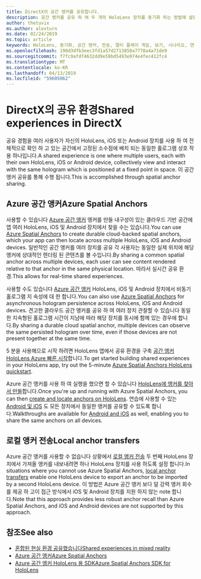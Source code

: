 ```yaml
---
title: DirectX의 공간 앵커를 공유합니다.
description: 공간 앵커를 공유 하 여 두 개의 HoloLens 장치를 동기화 하는 방법에 설명 합니다.
author: thetuvix
ms.author: alexturn
ms.date: 02/24/2019
ms.topic: article
keywords: HoloLens, 동기화, 공간 앵커, 전송, 멀티 플레이 게임, 보기, 시나리오, 연습, 샘플 코드, Azure, Azure 공간 앵커 ASA
ms.openlocfilehash: 190d3dfb3eec3fd1a57d2713850a7778a4a71de9
ms.sourcegitcommit: f7fc9afdf4632dd9e59bd5493e974e4fec412fc4
ms.translationtype: MT
ms.contentlocale: ko-KR
ms.lasthandoff: 04/13/2019
ms.locfileid: "59605062"
---
```

# <a name="shared-experiences-in-directx"></a><span data-ttu-id="c55be-104">DirectX의 공유 환경</span><span class="sxs-lookup"><span data-stu-id="c55be-104">Shared experiences in DirectX</span></span>

<span data-ttu-id="c55be-105">공유 경험을 여러 사용자가 자신의 HoloLens, iOS 또는 Android 장치를 사용 하 여 전체적으로 확인 하 고 있는 공간에서 고정된 소수점에 배치 되는 동일한 홀로그램 상호 작용 하나입니다.</span><span class="sxs-lookup"><span data-stu-id="c55be-105">A shared experience is one where multiple users, each with their own HoloLens, iOS or Android device, collectively view and interact with the same hologram which is positioned at a fixed point in space.</span></span> <span data-ttu-id="c55be-106">이 공간 앵커 공유를 통해 수행 됩니다.</span><span class="sxs-lookup"><span data-stu-id="c55be-106">This is accomplished through spatial anchor sharing.</span></span>

## <a name="azure-spatial-anchors"></a><span data-ttu-id="c55be-107">Azure 공간 앵커</span><span class="sxs-lookup"><span data-stu-id="c55be-107">Azure Spatial Anchors</span></span>

<span data-ttu-id="c55be-108">사용할 수 있습니다 <a href="https://docs.microsoft.com/azure/spatial-anchors/overview" target="_blank">Azure 공간 앵커</a> 앵커를 만들 내구성이 있는 클라우드 기반 공간에 앱 여러 HoloLens, iOS 및 Android 장치에서 찾을 수는 있습니다.</span><span class="sxs-lookup"><span data-stu-id="c55be-108">You can use <a href="https://docs.microsoft.com/azure/spatial-anchors/overview" target="_blank">Azure Spatial Anchors</a> to create durable cloud-backed spatial anchors, which your app can then locate across multiple HoloLens, iOS and Android devices.</span></span>  <span data-ttu-id="c55be-109">일반적인 공간 앵커를 여러 장치를 공유 각 사용자는 동일한 실제 위치에 해당 앵커에 상대적인 렌더링 된 콘텐츠를 볼 수입니다.</span><span class="sxs-lookup"><span data-stu-id="c55be-109">By sharing a common spatial anchor across multiple devices, each user can see content rendered relative to that anchor in the same physical location.</span></span>  <span data-ttu-id="c55be-110">따라서 실시간 공유 환경.</span><span class="sxs-lookup"><span data-stu-id="c55be-110">This allows for real-time shared experiences.</span></span>

<span data-ttu-id="c55be-111">사용할 수도 있습니다 <a href="https://docs.microsoft.com/azure/spatial-anchors/overview" target="_blank">Azure 공간 앵커</a> HoloLens, iOS 및 Android 장치에서 비동기 홀로그램 지 속성에 대 한 합니다.</span><span class="sxs-lookup"><span data-stu-id="c55be-111">You can also use <a href="https://docs.microsoft.com/azure/spatial-anchors/overview" target="_blank">Azure Spatial Anchors</a> for asynchronous hologram persistence across HoloLens, iOS and Android devices.</span></span>  <span data-ttu-id="c55be-112">견고한 클라우드 공간 앵커를 공유 하 여 여러 장치 관찰할 수 있습니다 동일한 지속형된 홀로그램 시간이 지남에 따라 해당 장치를 동시에 함께 있는 경우에 합니다.</span><span class="sxs-lookup"><span data-stu-id="c55be-112">By sharing a durable cloud spatial anchor, multiple devices can observe the same persisted hologram over time, even if those devices are not present together at the same time.</span></span>

<span data-ttu-id="c55be-113">5 분을 사용해으로 시작 하려면 HoloLens 앱에서 공유 환경을 구축 <a href="https://docs.microsoft.com/azure/spatial-anchors/quickstarts/get-started-hololens" target="_blank">공간 앵커 HoloLens Azure 빠른 시작</a>합니다.</span><span class="sxs-lookup"><span data-stu-id="c55be-113">To get started building shared experiences in your HoloLens app, try out the 5-minute <a href="https://docs.microsoft.com/azure/spatial-anchors/quickstarts/get-started-hololens" target="_blank">Azure Spatial Anchors HoloLens quickstart</a>.</span></span>

<span data-ttu-id="c55be-114">Azure 공간 앵커를 사용 하 여 실행을 했으면 할 수 있습니다 <a href="https://docs.microsoft.com/azure/spatial-anchors/concepts/create-locate-anchors-cpp-winrt" target="_blank">HoloLens에 앵커를 찾아서 만들</a>합니다.</span><span class="sxs-lookup"><span data-stu-id="c55be-114">Once you're up and running with Azure Spatial Anchors, you can then <a href="https://docs.microsoft.com/azure/spatial-anchors/concepts/create-locate-anchors-cpp-winrt" target="_blank">create and locate anchors on HoloLens</a>.</span></span>  <span data-ttu-id="c55be-115">연습에 사용할 수 있는 <a href="https://docs.microsoft.com/azure/spatial-anchors/create-locate-anchors-overview" target="_blank">Android 및 iOS</a> 도 모든 장치에서 동일한 앵커를 공유할 수 있도록 합니다.</span><span class="sxs-lookup"><span data-stu-id="c55be-115">Walkthroughs are available for <a href="https://docs.microsoft.com/azure/spatial-anchors/create-locate-anchors-overview" target="_blank">Android and iOS</a> as well, enabling you to share the same anchors on all devices.</span></span>

## <a name="local-anchor-transfers"></a><span data-ttu-id="c55be-116">로컬 앵커 전송</span><span class="sxs-lookup"><span data-stu-id="c55be-116">Local anchor transfers</span></span>

<span data-ttu-id="c55be-117">Azure 공간 앵커를 사용할 수 없습니다 상황에서 [로컬 앵커 전송](local-anchor-transfers-in-directx.md) 두 번째 HoloLens 장치에서 가져올 앵커를 내보내려면 하나 HoloLens 장치를 사용 하도록 설정 합니다.</span><span class="sxs-lookup"><span data-stu-id="c55be-117">In situations where you cannot use Azure Spatial Anchors, [local anchor transfers](local-anchor-transfers-in-directx.md) enable one HoloLens device to export an anchor to be imported by a second HoloLens device.</span></span>  <span data-ttu-id="c55be-118">이 방법은 Azure 공간 앵커 보다 덜 강력 앵커 회수를 제공 하 고이 접근 방식에서 iOS 및 Android 장치를 지원 하지 않는 note 합니다.</span><span class="sxs-lookup"><span data-stu-id="c55be-118">Note that this approach provides less robust anchor recall than Azure Spatial Anchors, and iOS and Android devices are not supported by this approach.</span></span>

## <a name="see-also"></a><span data-ttu-id="c55be-119">참조</span><span class="sxs-lookup"><span data-stu-id="c55be-119">See also</span></span>
* [<span data-ttu-id="c55be-120">혼합된 현실 환경 공유했습니다</span><span class="sxs-lookup"><span data-stu-id="c55be-120">Shared experiences in mixed reality</span></span>](shared-experiences-in-mixed-reality.md)
* <span data-ttu-id="c55be-121"><a href="https://docs.microsoft.com/azure/spatial-anchors" target="_blank">Azure 공간 앵커</a></span><span class="sxs-lookup"><span data-stu-id="c55be-121"><a href="https://docs.microsoft.com/azure/spatial-anchors" target="_blank">Azure Spatial Anchors</a></span></span>
* <span data-ttu-id="c55be-122"><a href="https://docs.microsoft.com/cpp/api/spatial-anchors/winrt/" target="_blank">Azure 공간 앵커 HoloLens 용 SDK</a></span><span class="sxs-lookup"><span data-stu-id="c55be-122"><a href="https://docs.microsoft.com/cpp/api/spatial-anchors/winrt/" target="_blank">Azure Spatial Anchors SDK for HoloLens</a></span></span>